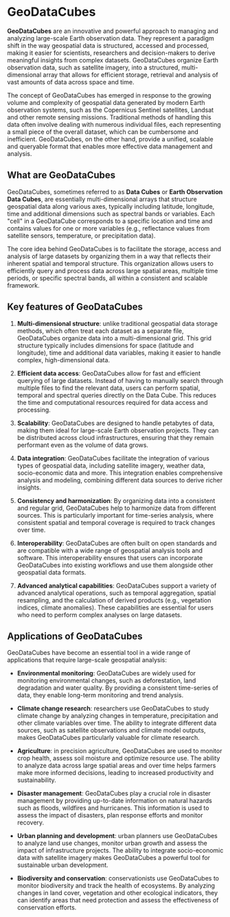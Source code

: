 # GeoDataCubes

**GeoDataCubes** are an innovative and powerful approach to managing and analyzing large-scale Earth observation data. They represent a paradigm shift in the way geospatial data is structured, accessed and processed, making it easier for scientists, researchers and decision-makers to derive meaningful insights from complex datasets. GeoDataCubes organize Earth observation data, such as satellite imagery, into a structured, multi-dimensional array that allows for efficient storage, retrieval and analysis of vast amounts of data across space and time.

The concept of GeoDataCubes has emerged in response to the growing volume and complexity of geospatial data generated by modern Earth observation systems, such as the Copernicus Sentinel satellites, Landsat and other remote sensing missions. Traditional methods of handling this data often involve dealing with numerous individual files, each representing a small piece of the overall dataset, which can be cumbersome and inefficient. GeoDataCubes, on the other hand, provide a unified, scalable and queryable format that enables more effective data management and analysis.

## What are GeoDataCubes

GeoDataCubes, sometimes referred to as **Data Cubes** or **Earth Observation Data Cubes**, are essentially multi-dimensional arrays that structure geospatial data along various axes, typically including latitude, longitude, time and additional dimensions such as spectral bands or variables. Each "cell" in a GeoDataCube corresponds to a specific location and time and contains values for one or more variables (e.g., reflectance values from satellite sensors, temperature, or precipitation data).

The core idea behind GeoDataCubes is to facilitate the storage, access and analysis of large datasets by organizing them in a way that reflects their inherent spatial and temporal structure. This organization allows users to efficiently query and process data across large spatial areas, multiple time periods, or specific spectral bands, all within a consistent and scalable framework.

## Key features of GeoDataCubes

1. **Multi-dimensional structure**: unlike traditional geospatial data storage methods, which often treat each dataset as a separate file, GeoDataCubes organize data into a multi-dimensional grid. This grid structure typically includes dimensions for space (latitude and longitude), time and additional data variables, making it easier to handle complex, high-dimensional data.

2. **Efficient data access**: GeoDataCubes allow for fast and efficient querying of large datasets. Instead of having to manually search through multiple files to find the relevant data, users can perform spatial, temporal and spectral queries directly on the Data Cube. This reduces the time and computational resources required for data access and processing.

3. **Scalability**: GeoDataCubes are designed to handle petabytes of data, making them ideal for large-scale Earth observation projects. They can be distributed across cloud infrastructures, ensuring that they remain performant even as the volume of data grows.

4. **Data integration**: GeoDataCubes facilitate the integration of various types of geospatial data, including satellite imagery, weather data, socio-economic data and more. This integration enables comprehensive analysis and modeling, combining different data sources to derive richer insights.

5. **Consistency and harmonization**: By organizing data into a consistent and regular grid, GeoDataCubes help to harmonize data from different sources. This is particularly important for time-series analysis, where consistent spatial and temporal coverage is required to track changes over time.

6. **Interoperability**: GeoDataCubes are often built on open standards and are compatible with a wide range of geospatial analysis tools and software. This interoperability ensures that users can incorporate GeoDataCubes into existing workflows and use them alongside other geospatial data formats.

7. **Advanced analytical capabilities**: GeoDataCubes support a variety of advanced analytical operations, such as temporal aggregation, spatial resampling, and the calculation of derived products (e.g., vegetation indices, climate anomalies). These capabilities are essential for users who need to perform complex analyses on large datasets.

## Applications of GeoDataCubes

GeoDataCubes have become an essential tool in a wide range of applications that require large-scale geospatial analysis:

- **Environmental monitoring**: GeoDataCubes are widely used for monitoring environmental changes, such as deforestation, land degradation and water quality. By providing a consistent time-series of data, they enable long-term monitoring and trend analysis.

- **Climate change research**: researchers use GeoDataCubes to study climate change by analyzing changes in temperature, precipitation and other climate variables over time. The ability to integrate different data sources, such as satellite observations and climate model outputs, makes GeoDataCubes particularly valuable for climate research.

- **Agriculture**: in precision agriculture, GeoDataCubes are used to monitor crop health, assess soil moisture and optimize resource use. The ability to analyze data across large spatial areas and over time helps farmers make more informed decisions, leading to increased productivity and sustainability.

- **Disaster management**: GeoDataCubes play a crucial role in disaster management by providing up-to-date information on natural hazards such as floods, wildfires and hurricanes. This information is used to assess the impact of disasters, plan response efforts and monitor recovery.

- **Urban planning and development**: urban planners use GeoDataCubes to analyze land use changes, monitor urban growth and assess the impact of infrastructure projects. The ability to integrate socio-economic data with satellite imagery makes GeoDataCubes a powerful tool for sustainable urban development.

- **Biodiversity and conservation**: conservationists use GeoDataCubes to monitor biodiversity and track the health of ecosystems. By analyzing changes in land cover, vegetation and other ecological indicators, they can identify areas that need protection and assess the effectiveness of conservation efforts.   

